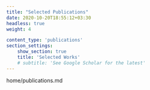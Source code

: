 ```yaml
---
title: "Selected Publications"
date: 2020-10-20T18:55:12+03:30
headless: true
weight: 4

content_type: 'publications'
section_settings:
    show_section: true
    title: 'Selected Works'
    # subtitle: 'See Google Scholar for the latest'
---
```


home/publications.md


